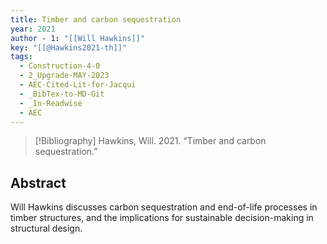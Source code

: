 ```yaml
---
title: Timber and carbon sequestration
year: 2021
author - 1: "[[Will Hawkins]]"
key: "[[@Hawkins2021-th]]"
tags:
  - Construction-4-0
  - 2_Upgrade-MAY-2023
  - AEC-Cited-Lit-for-Jacqui
  - _BibTex-to-MD-Git
  - _In-Readwise
  - AEC
---
```


> [!Bibliography]
> Hawkins, Will. 2021. “Timber and carbon sequestration.” 

## Abstract
Will Hawkins discusses carbon sequestration and end-of-life processes in timber structures, and the implications for sustainable decision-making in structural design.